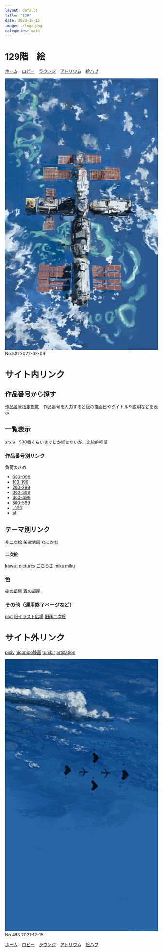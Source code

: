 ```yaml
---
layout: default
title: "129"
date: 2023-10-15
image: ./logo.png
categories: main
---
```


# 129階　絵
[ホーム](./index)　[ロビー](144)　[ラウンジ](159)　[アトリウム](160)　[絵ハブ](129)

[![501.png](./illusts/501.png)](https://mikanixonable.github.io/5.html?n=501)
No.501 2022-02-09

# サイト内リンク
## 作品番号から探す
[作品番号指定閲覧](5)　作品番号を入力すると絵の描画日やタイトルや説明などを表示
## 一覧表示
[arxiv](63.html)　530番くらいまでしか探せないが、比較的軽量
### 作品番号別リンク
負荷大きめ
- [000-099](10)
- [100-199](11)
- [200-299](12)
- [300-399](13)
- [400-499](14)
- [500-599](15)
- [-000](20)
- [all](3)

## テーマ別リンク
[非二次絵](161)
[架空地図](162)
[ねこかわ](31)

#### 二次絵
[kawaii pictures](6)
[ごちうさ](43)
[miku miku](39)

### 色
[赤の部屋](163)
[青の部屋](164)

### その他（運用終了ページなど）
[plot](90)
[旧イラスト広場](7)
[旧非二次絵](44)

# サイト外リンク
[pixiv](https://www.pixiv.net/users/20149051/illustrations)
[niconico静画](https://seiga.nicovideo.jp/user/illust/60514629)
[tumblr](https://mikanixonable.tumblr.com/)
[artstation](https://www.artstation.com/mikanixonable)

[![493.png](./illusts/493.png)](https://mikanixonable.github.io/5.html?n=493)
No.493 2021-12-15



[ホーム](./index)　[ロビー](144)　[ラウンジ](159)　[アトリウム](160)　[絵ハブ](129)




